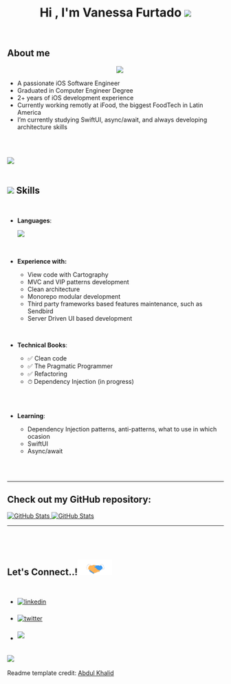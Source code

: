 
<h1 align="center"><b>Hi , I'm Vanessa Furtado </b><img src="https://media.giphy.com/media/hvRJCLFzcasrR4ia7z/giphy.gif" width="35"></h1>

<br>


	
## **About me**

<picture> <img align="right" src="https://cdn.dribbble.com/users/2704414/screenshots/7466903/media/b08ab576316bd4582fef189f471cd9e5.gif" width = 250px></picture>

<br>

- A passionate iOS Software Engineer
- Graduated in Computer Engineer Degree
- 2+ years of iOS development experience 
- Currently working remotly at iFood, the biggest FoodTech in Latin America
- I’m currently studying SwiftUI, async/await, and always developing architecture skills

<br><br>

<img src="https://user-images.githubusercontent.com/73097560/115834477-dbab4500-a447-11eb-908a-139a6edaec5c.gif"><br><br>

## <img src="https://media2.giphy.com/media/QssGEmpkyEOhBCb7e1/giphy.gif?cid=ecf05e47a0n3gi1bfqntqmob8g9aid1oyj2wr3ds3mg700bl&rid=giphy.gif" width ="25"><b> Skills</b>
<br>

<p align="center">

- **Languages**:
    
    <img height=100 src="https://user-images.githubusercontent.com/46467702/234149163-389bb95e-537c-406b-a271-153bcd207ede.png">

<br>   
    
- **Experience with:**

   - View code with Cartography
   - MVC and VIP patterns development
   - Clean architecture
   - Monorepo modular development
   - Third party frameworks based features maintenance, such as Sendbird
   - Server Driven UI based development

<br>

- **Technical Books**:

    - ✅ Clean code
    - ✅ The Pragmatic Programmer
    - ✅ Refactoring
    - ⏱ Dependency Injection (in progress)
    
<br>

<br>

- **Learning**:

    - Dependency Injection patterns, anti-patterns, what to use in which ocasion
    - SwiftUI
    - Async/await
    
<br>
<br>
	
-----

## **Check out my GitHub repository:**

<div>
  <p>
    <a href="https://github.com/FurtadoVanessa/BrailleApp">
      <img src="https://user-images.githubusercontent.com/46467702/234151401-abde4cd5-11f1-46c7-9925-f08b117fdcad.png" alt="GitHub Stats" />
    </a>
    <a href="https://github.com/FurtadoVanessa/Flashcards">
      <img src="https://user-images.githubusercontent.com/46467702/234151577-c36d13cd-e27e-4d44-b314-d9612959b219.png" alt="GitHub Stats" />
    </a>
  </p>
</div>

-----

<br>
<br>

## <b> Let's Connect..!</b><img src="https://github.com/0xAbdulKhalid/0xAbdulKhalid/raw/main/assets/mdImages/handshake.gif" width ="80">
<br>
<div align='left'>

<ul>

<li>
<a href="https://www.linkedin.com/in/vanessa-furtado/" target="_blank">
<img src="https://img.shields.io/badge/linkedin:   vanessafurtado-%2300acee.svg?color=405DE6&style=for-the-badge&logo=linkedin&logoColor=white" alt=linkedin style="margin-bottom: 5px;"/>
</a>
</li>

<br>

<li>
<a href="https://twitter.com/FurtaramVanessa" target="_blank">
<img src="https://img.shields.io/badge/twitter:   VanessaFurtado-%2300acee.svg?color=1DA1F2&style=for-the-badge&logo=twitter&logoColor=white" alt=twitter style="margin-bottom: 5px;"/>
</a>
</li>

<br>

<li>
<a href="mailto:vanessa.furtado.fagundes@gmail.com" target="_blank">
<img src="https://img.shields.io/badge/gmail:  VanessaFurtado-%23EA4335.svg?style=for-the-badge&logo=gmail&logoColor=white" t=mail style="margin-bottom: 5px;" />
</a>
</li>
	
</ul>
</div>

<br>
<img src="https://user-images.githubusercontent.com/73097560/115834477-dbab4500-a447-11eb-908a-139a6edaec5c.gif">
<br>


Readme template credit: [Abdul Khalid](https://github.com/0xabdulkhalid)
